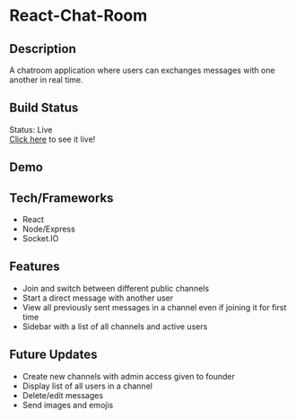 # React-Chat-Room

## Description
A chatroom application where users can exchanges messages with one another in real time. 

## Build Status
Status: Live<br/>
[Click here](https://react-chatroom-app.herokuapp.com/) to see it live!

## Demo

## Tech/Frameworks
* React
* Node/Express
* Socket.IO

## Features
* Join and switch between different public channels
* Start a direct message with another user
* View all previously sent messages in a channel even if joining it for first time
* Sidebar with a list of all channels and active users

## Future Updates
* Create new channels with admin access given to founder
* Display list of all users in a channel
* Delete/edit messages
* Send images and emojis


